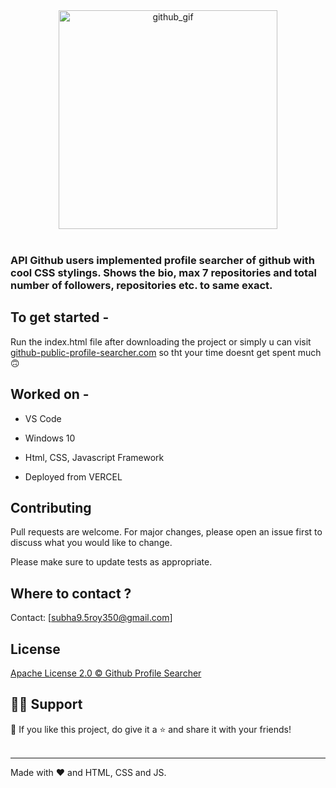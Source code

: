 <div align="center">
<img src="https://i.postimg.cc/mkBMRDnB/Github.jpg" height="350px" alt="github_gif"/>
</div>


<br/>

### API Github users implemented profile searcher of github with cool CSS stylings. Shows the bio, max 7 repositories and total number of followers, repositories etc. to same exact.


## To get started - 

Run the index.html file after downloading the project or simply u can visit <a target="_blank" href="https://github-profile-searcher-two.vercel.app/">github-public-profile-searcher.com</a> so tht your time doesnt get spent much 🙃

## Worked on -

- VS Code

- Windows 10

- Html, CSS, Javascript Framework

- Deployed from VERCEL


## Contributing
Pull requests are welcome. For major changes, please open an issue first to discuss what you would like to change. 

Please make sure to update tests as appropriate.

## Where to contact ?
Contact: [subha9.5roy350@gmail.com]

## License
[Apache License 2.0 © Github Profile Searcher](https://github.com/subhadeep3902/Github-Profile-Searcher/blob/5ac5b4f2aeeab88e3e76c98e98d192d9d2f415d9/LICENSE)


## 🙋‍♂️ Support

💙 If you like this project, do give it a ⭐ and share it with your friends!<br><br>

---

Made with ❤️ and HTML, CSS and JS.<br/><br/>
